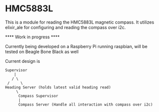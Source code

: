HMC5883L
========

This is a module for reading the HMC5883L magnetic compass. It utilizes elixir_ale for configuring and reading the compass over i2c.

**** Work in progress ****

Currently being developed on a Raspberry Pi running raspbian, will be tested on Beagle Bone Black as well

Current design is 

	Supervisor
	    |
	   / \
	 /     \
	Heading Server (holds latest valid heading read)
		 \
		  Compass Supervisor
		  |
		  Compass Server (Handle all interaction with compass over i2c)

